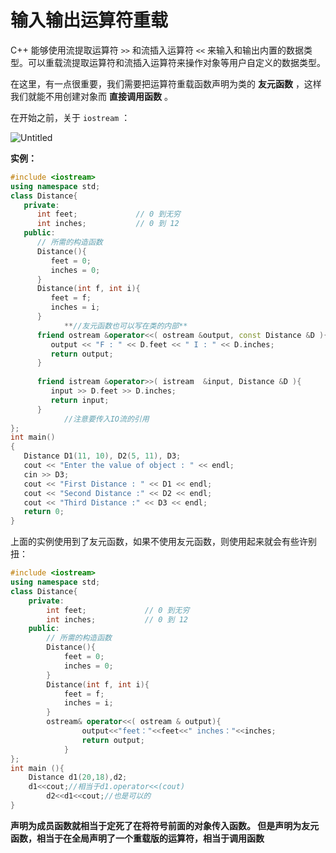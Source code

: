 # 输入输出运算符重载

C++ 能够使用流提取运算符 `>>` 和流插入运算符 `<<` 来输入和输出内置的数据类型。可以重载流提取运算符和流插入运算符来操作对象等用户自定义的数据类型。

在这里，有一点很重要，我们需要把运算符重载函数声明为类的 **友元函数** ，这样我们就能不用创建对象而 **直接调用函数** 。

在开始之前，关于 `iostream` ：

![Untitled](Programming/Programming%20d6786caa2ba94b7983a41b4ab876f28f/C++/面向对象%20781207919bb34eff8503a1a7daf3abd9/重载%209ae3364f81e94298bd1e8887ef0c020e/运算符重载实例%208f9289bc907a403897bbc93d8ee718dd/4%20b71527b1a7634aea9dfad82b984af9af/输入输出运算符重载%206f7ce3a93ac54d998cf2a107a92ba2d3/Untitled.png)

**实例：**

```cpp
#include <iostream>
using namespace std;
class Distance{
   private:
      int feet;             // 0 到无穷
      int inches;           // 0 到 12
   public:
      // 所需的构造函数
      Distance(){
         feet = 0;
         inches = 0;
      }
      Distance(int f, int i){
         feet = f;
         inches = i;
      }
			**//友元函数也可以写在类的内部**
      friend ostream &operator<<( ostream &output, const Distance &D ){ 
         output << "F : " << D.feet << " I : " << D.inches;
         return output;            
      }
 
      friend istream &operator>>( istream  &input, Distance &D ){ 
         input >> D.feet >> D.inches;
         return input;            
      }
			//注意要传入IO流的引用
};
int main()
{
   Distance D1(11, 10), D2(5, 11), D3;
   cout << "Enter the value of object : " << endl;
   cin >> D3;
   cout << "First Distance : " << D1 << endl;
   cout << "Second Distance :" << D2 << endl;
   cout << "Third Distance :" << D3 << endl;
   return 0;
}
```

上面的实例使用到了友元函数，如果不使用友元函数，则使用起来就会有些许别扭：

```cpp
#include <iostream>
using namespace std;
class Distance{
    private:
        int feet;             // 0 到无穷
        int inches;           // 0 到 12
    public:
        // 所需的构造函数
        Distance(){
            feet = 0;
            inches = 0;
        }
        Distance(int f, int i){
            feet = f;
            inches = i;
        }
        ostream& operator<<( ostream & output){
		        output<<"feet："<<feet<<" inches："<<inches;
		        return output;
		    }
};
int main (){
    Distance d1(20,18),d2;
    d1<<cout;//相当于d1.operator<<(cout)
		d2<<d1<<cout;//也是可以的
}
```

**声明为成员函数就相当于定死了在将符号前面的对象传入函数。
但是声明为友元函数，相当于在全局声明了一个重载版的运算符，相当于调用函数**